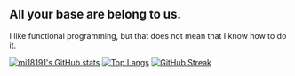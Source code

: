 ## All your base are belong to us.

I like functional programming, but that does not mean that I know how to do it.

[![mi18191's GitHub stats](https://github-readme-stats.vercel.app/api?username=mi18191)](https://github.com/anuraghazra/github-readme-stats&show_icons=true&count_private=true&theme=darcula&hide_border=true&hide=issues,contribs&bg_color=00000000)
[![Top Langs](https://github-readme-stats.vercel.app/api/top-langs/?username=mi18191)](https://github.com/anuraghazra/github-readme-stats&layout=compact&hide_border=true&theme=darcula&bg_color=00000000&langs_count=6&hide=jupyter%20notebook,tex,css,php)
[![GitHub Streak](https://github-readme-streak-stats.herokuapp.com?user=mi18191)](https://git.io/streak-stats&theme=darcula&hide_border=true&background=FFFFFF00) 

<!--
**mi18191/mi18191** is a ✨ _special_ ✨ repository because its `README.md` (this file) appears on your GitHub profile.

Here are some ideas to get you started:

- 🔭 I’m currently working on ...
- 🌱 I’m currently learning ...
- 👯 I’m looking to collaborate on ...
- 🤔 I’m looking for help with ...
- 💬 Ask me about ...
- 📫 How to reach me: ...
- 😄 Pronouns: ...
- ⚡ Fun fact: ...
-->
